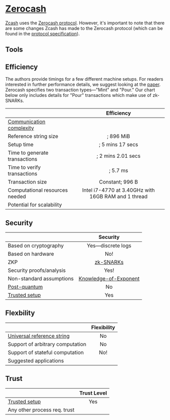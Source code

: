 # [Zerocash](http://zerocash-project.org/media/pdf/zerocash-extended-20140518.pdf)
[Zcash](https://z.cash) uses the [Zerocash protocol](http://zerocash-project.org/media/pdf/zerocash-extended-20140518.pdf). However, it's important to note that there are some changes Zcash has made to the Zerocash protocol (which can be found in the [protocol specification](https://github.com/zcash/zips/blob/master/protocol/protocol.pdf)). 
## Tools

## Efficiency

The authors provide timings for a few different machine setups. For readers interested in further performance details, we suggest looking at the [paper](http://zerocash-project.org/media/pdf/zerocash-extended-20140518.pdf). Zerocash specifies two transaction types&mdash;"Mint" and "Pour." Our chart below only includes details for "Pour" transactions which make use of zk-SNARKs.

|                           |           Efficiency         |
| ------------------------- | :--------------------------: |
| [Communication complexity](https://en.wikipedia.org/wiki/Communication_complexity)  |                              |
| Reference string size     |              ; 896 MiB              |
| Setup time                |       ; 5 mins 17 secs                   |
| Time to generate transactions |             ; 2 mins 2.01 secs                |
| Time to verify transactions   |             ; 5.7 ms                |
| Transaction size          |         Constant; 996 B               |
| Computational resources needed |  Intel i7-4770 at 3.40GHz with 16GB RAM and 1 thread     |
| Potential for scalability      |                         |

## Security

|                           | Security                  |
| ------------------------- | :--------------------------: |
| Based on cryptography                 |         Yes&mdash;discrete logs                 |
| Based on hardware                 |         No!                    |
| ZKP                       |   [zk-SNARKs](https://eprint.iacr.org/2013/879)     |
| Security proofs/analysis                  |         Yes!                   |
| Non-standard assumptions                 |      [Knowledge-of-Exponent](https://medium.com/@VitalikButerin/zk-snarks-under-the-hood-b33151a013f6)                        |
| [Post-quantum](https://en.wikipedia.org/wiki/Post-quantum_cryptography)               |       No                   |
| [Trusted setup](https://zcoin.io/ufaqs/what-is-trusted-setup/)                |            Yes         |

## Flexbility

|                           | Flexibility                 |
| ------------------------- | :--------------------------: |
| [Universal reference string](https://docs.zkproof.org/assets/docs/reference-v0.2.pdf)      |              No               |
| Support of arbitrary computation                |        No                    |
| Support of stateful computation                 |    No!                    |
| Suggested applications                 |                             |


## Trust

|                           | Trust Level                  |
| ------------------------- | :--------------------------: |
| [Trusted setup](https://zcoin.io/ufaqs/what-is-trusted-setup/)               |         Yes               |
| Any other process req. trust               |                              |

